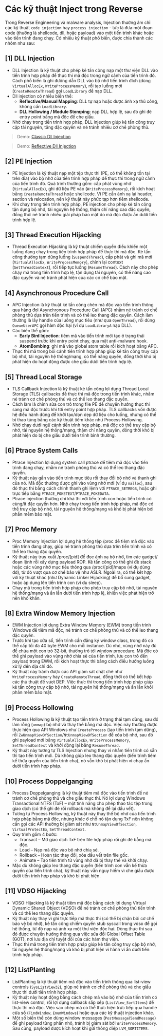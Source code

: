 # Các kỹ thuật Inject trong Reverse

Trong Reverse Engineering và malware analysis, Injection thường ám chỉ các kỹ thuật `code injection` hay `process injection` - tức là đưa một đoạn code (thường là shellcode, dll, hoặc payload) vào một tiến trình khác hoặc vào tiến trình đang chạy. Có nhiều kỹ thuật phổ biến, được chia thành các nhóm như sau:

## **[1] DLL Injection**
- DLL Injection là kỹ thuật cho phép kẻ tấn công nạp một thư viện DLL vào tiến trình hợp pháp để thực thi mã độc trong ngữ cảnh của tiến trình đó. Cách phổ biến là ghi đường dẫn DLL vào bộ nhớ tiến trình đích (dùng `VirtualAllocEx`, `WriteProcessMemory`), rồi tạo luồng mới (`CreateRemoteThread`) gọi `LoadLibrary` để nạp DLL.
- Dll injection có nhiều biến thể:
    - **Reflective/Manual Mapping**: DLL tự nạp hoặc được ánh xạ thủ công, không cần `LoadLibrary`.
    - **DLL Hollowing / Module Stomping**: nạp DLL hợp lệ, sau đó ghi đè entry point bằng mã độc để che giấu.
- Nhờ chạy trong tiến trình hợp pháp, DLL injection giúp kẻ tấn công truy cập tài nguyên, tăng đặc quyền và né tránh nhiều cơ chế phòng thủ.

> Demo: [Classic Dll Injection](Demo/01_Dll_Injection/Dll_Injection)

> Demo: [Reflective Dll Injection](Demo/01_Dll_Injection/Reflective_Dll_Injection/)

## **[2] PE Injection**
- PE Injection là kỹ thuật nạp một tệp thực thi (PE, có thể không tồn tại trên đĩa) vào bộ nhớ của tiến trình hợp pháp để thực thi trong ngữ cảnh của tiến trình đó. Quá trình thường gồm: cấp phát vùng nhớ (`VirtualAllocEx`), ghi dữ liệu PE vào (`WriteProcessMemory`), rồi kích hoạt bằng `CreateRemoteThread` hoặc shellcode. Vì PE cần ánh xạ lại header, section và relocation, nên kỹ thuật này phức tạp hơn tiêm shellcode.
- Khi chạy trong tiến trình hợp pháp, PE injection cho phép kẻ tấn công tận dụng bộ nhớ, tài nguyên hệ thống, thậm chí nâng cao đặc quyền, đồng thời né tránh nhiều giải pháp bảo mật do mã độc được ẩn dưới tiến trình hợp lệ.

## **[3] Thread Execution Hijacking**
- Thread Execution Hijacking là kỹ thuật chiếm quyền điều khiển một luồng đang chạy trong tiến trình hợp pháp để thực thi mã độc. Kẻ tấn công thường tạm dừng luồng (`SuspendThread`), cấp phát và ghi mã mới (`VirtualAllocEx`, `WriteProcessMemory`), chỉnh lại context (`SetThreadContext`), rồi tiếp tục luồng (`ResumeThread`). Cách này cho phép chạy mã trong tiến trình hợp lệ, tận dụng tài nguyên, có thể nâng cao đặc quyền và né tránh phát hiện của các cơ chế bảo mật.

## **[4] Asynchronous Procedure Call**
- APC Injection là kỹ thuật kẻ tấn công chèn mã độc vào tiến trình thông qua hàng đợi Asynchronous Procedure Call (APC) nhằm né tránh cơ chế phòng thủ dựa trên tiến trình và có thể leo thang đặc quyền. Cách làm thường là lấy handle của luồng mục tiêu (như qua `OpenThread`), rồi dùng `QueueUserAPC` gọi hàm độc hại (ví dụ `LoadLibraryA` nạp DLL).
- Các biến thể gồm:
    - **Early Bird Injection**: tiêm mã vào tiến trình mới tạo ở trạng thái suspend trước khi entry point chạy, qua mặt anti-malware hook.
    - **AtomBombing**: ghi mã vào global atom table rồi kích hoạt bằng APC.
- Thực thi mã trong bối cảnh tiến trình hợp pháp giúp kẻ tấn công truy cập bộ nhớ, tài nguyên hệ thống/mạng, có thể nâng quyền, đồng thời khó bị phát hiện do hoạt động được che giấu dưới tiến trình hợp lệ.

## **[5] Thread Local Storage**
- TLS Callback Injection là kỹ thuật kẻ tấn công lợi dụng Thread Local Storage (TLS) callbacks để thực thi mã độc trong tiến trình khác, nhằm né tránh cơ chế phòng thủ và có thể leo thang đặc quyền.
- Cách làm là chỉnh sửa con trỏ trong file PE để chuyển hướng thực thi sang mã độc trước khi tới entry point hợp pháp. TLS callbacks vốn được hệ điều hành dùng để khởi tạo/dọn dẹp dữ liệu cho luồng, nhưng có thể bị thao túng bằng các kỹ thuật tiêm khác như Process Hollowing.
- Nhờ chạy dưới ngữ cảnh tiến trình hợp pháp, mã độc có thể truy cập bộ nhớ, tài nguyên hệ thống/mạng, thậm chí nâng quyền, đồng thời khó bị phát hiện do bị che giấu dưới tiến trình bình thường.

## **[6] Ptrace System Calls**
- Ptrace Injection lợi dụng system call ptrace để tiêm mã độc vào tiến trình đang chạy, nhằm né tránh phòng thủ và có thể leo thang đặc quyền.
- Kỹ thuật này gắn vào tiến trình mục tiêu rồi thay đổi bộ nhớ và thanh ghi của nó. Mã độc thường được ghi vào vùng nhớ mới (ví dụ `malloc`), sau đó thực thi bằng cách chỉnh thanh ghi lệnh với `PTRACE_SETREGS`, hoặc ghi trực tiếp bằng `PTRACE_POKETEXT`/`PTRACE_POKEDATA`.
- Ptrace injection thường chỉ khả thi với tiến trình con hoặc tiến trình có cùng/ít đặc quyền hơn. Nhờ chạy trong tiến trình hợp pháp, mã độc có thể truy cập bộ nhớ, tài nguyên hệ thống/mạng và khó bị phát hiện bởi phần mềm bảo mật.

## **[7] Proc Memory**
- Proc Memory Injection lợi dụng hệ thống tệp /proc để tiêm mã độc vào tiến trình đang chạy, giúp né tránh phòng thủ dựa trên tiến trình và có thể leo thang đặc quyền.
- Kỹ thuật này truy xuất /proc/[pid] để đọc ánh xạ bộ nhớ, tìm các gadget/đoạn lệnh rồi xây dựng payload ROP. Kẻ tấn công có thể ghi đè stack hoặc các vùng nhớ mục tiêu thông qua /proc/[pid]/maps (ví dụ dùng dd), từ đó vượt qua cơ chế bảo vệ như ASLR. Ngoài ra, có thể kết hợp với kỹ thuật khác (như Dynamic Linker Hijacking) để bổ sung gadget, hoặc áp dụng lên tiến trình con (ví dụ sleep).
- Chạy mã trong tiến trình hợp pháp cho phép truy cập bộ nhớ, tài nguyên hệ thống/mạng và ẩn lẫn dưới tiến trình hợp lệ, khiến việc phát hiện trở nên khó khăn.

## **[8] Extra Window Memory Injection**
- EWM Injection lợi dụng Extra Window Memory (EWM) trong tiến trình Windows để tiêm mã độc, né tránh cơ chế phòng thủ và có thể leo thang đặc quyền.
- Trước khi tạo cửa sổ, tiến trình cần đăng ký window class, trong đó có thể cấp tối đa 40 byte EWM cho mỗi instance. Dù nhỏ, vùng nhớ này đủ để chứa một con trỏ 32-bit, thường trỏ tới window procedure. Mã độc có thể ghi payload vào vùng nhớ chia sẻ của tiến trình, lưu con trỏ đến payload trong EWM, rồi kích hoạt thực thi bằng cách điều hướng luồng xử lý đến địa chỉ đó.
- Kỹ thuật này tránh được các API giám sát chặt chẽ như `WriteProcessMemory` hay `CreateRemoteThread`, đồng thời có thể kết hợp các thủ thuật để vượt DEP. Việc thực thi trong tiến trình hợp pháp giúp kẻ tấn công truy cập bộ nhớ, tài nguyên hệ thống/mạng và ẩn lẫn khỏi phần mềm bảo mật.

## **[9] Process Hollowing**
- Process Hollowing là kỹ thuật tạo tiến trình ở trạng thái tạm dừng, sau đó làm rỗng (`unmap`) bộ nhớ và thay thế bằng mã độc. Việc này thường được thực hiện qua API Windows như `CreateProcess` (tạo tiến trình tạm dừng), rồi `ZwUnmapViewOfSection`/`NtUnmapViewOfSection` để xóa bộ nhớ, sau đó ghi payload mới bằng `VirtualAllocEx`, `WriteProcessMemory`, `SetThreadContext` và khởi động lại bằng `ResumeThread`.
- Kỹ thuật này tương tự TLS Injection nhưng thay vì nhắm tiến trình có sẵn thì tạo tiến trình mới. Dù không giúp leo thang đặc quyền (tiến trình tiêm kế thừa quyền của tiến trình cha), nó vẫn khó bị phát hiện vì chạy ẩn dưới tiến trình hợp pháp.

## **[10] Process Doppelganging**
- Process Doppelganging là kỹ thuật tiêm mã độc vào tiến trình để né tránh cơ chế phòng thủ và che giấu thực thi. Nó lợi dụng Windows Transactional NTFS (TxF) – một tính năng cho phép thao tác tệp trong giao dịch (có thể ghi đè rồi rollback mà không để lại dấu vết).
- Tương tự Process Hollowing, kỹ thuật này thay thế bộ nhớ của tiến trình hợp pháp bằng mã độc, nhưng khác ở chỗ nó tận dụng TxF nên không cần gọi các API thường bị giám sát như `NtUnmapViewOfSection`, `VirtualProtectEx`, `SetThreadContext`.
- Quy trình gồm 4 bước:
    - Transact – Mở giao dịch TxF trên file hợp pháp rồi ghi đè bằng mã độc.
    - Load – Nạp mã độc vào bộ nhớ chia sẻ.
    - Rollback – Hoàn tác thay đổi, xóa dấu vết trên file gốc.
    - Animate – Tạo tiến trình từ vùng nhớ đã bị thay thế và khởi chạy.
- Mặc dù không giúp leo thang đặc quyền (tiến trình con vẫn kế thừa quyền của tiến trình cha), kỹ thuật này vẫn nguy hiểm vì che giấu được dưới tiến trình hợp pháp và khó bị phát hiện.

## **[11] VDSO Hijacking**
- VDSO Hijacking là kỹ thuật tiêm mã độc bằng cách lợi dụng Virtual Dynamic Shared Object (VDSO) để né tránh cơ chế phòng thủ tiến trình và có thể leo thang đặc quyền.
- Kỹ thuật này thay vì ghi trực tiếp mã thực thi (có thể bị chặn bởi cơ chế bảo vệ bộ nhớ), kẻ tấn công chiếm quyền stub syscall trong vdso để gọi hệ thống, từ đó nạp và ánh xạ một thư viện độc hại. Dòng thực thi sau đó được chuyển hướng thông qua việc sửa đổi Global Offset Table (GOT), nơi lưu địa chỉ tuyệt đối của các hàm thư viện.
- Thực thi mã trong tiến trình hợp pháp giúp kẻ tấn công truy cập bộ nhớ, tài nguyên hệ thống/mạng và khó bị phát hiện vì hành vi ẩn dưới tiến trình hợp pháp.

## **[12] ListPlanting**
- ListPlanting là kỹ thuật tiêm mã độc vào tiến trình thông qua list-view controls (`SysListView32`), giúp né tránh cơ chế phòng thủ và che giấu thực thi dưới tiến trình hợp pháp.
- Kỹ thuật này hoạt động bằng cách chép mã vào bộ nhớ của tiến trình có list-view control, rồi lợi dụng callback sắp xếp (`ListView_SortItems`) để thực thi mã độc. Việc sao chép mã có thể thực hiện trực tiếp qua handle cửa sổ (`FindWindow`, `EnumWindows`) hoặc qua các kỹ thuật injection khác.
- Một số biến thể còn dùng window messages (`PostMessage`/`SendMessage`) để ghi payload từng phần nhỏ, tránh bị giám sát bởi `WriteProcessMemory`. Sau cùng, payload được kích hoạt khi gửi thông điệp `LVM_SORTITEMS`.
